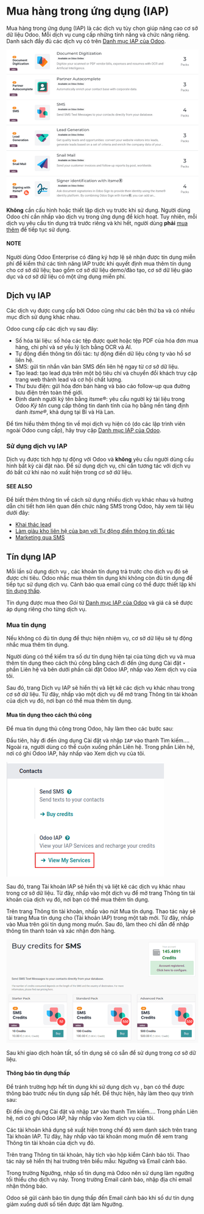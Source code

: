 # Mua hàng trong ứng dụng (IAP)

Mua hàng trong ứng dụng (IAP) là các dịch vụ tùy chọn giúp nâng cao cơ sở dữ liệu Odoo. Mỗi dịch vụ cung cấp những tính năng và chức năng riêng. Danh sách đầy đủ các dịch vụ có trên [Danh mục IAP của Odoo](https://iap.odoo.com/iap/all-in-app-services).

![Danh mục IAP với nhiều dịch vụ khác nhau có sẵn trên IAP.Odoo.com.](../../.gitbook/assets/iap.png)

**Không** cần cấu hình hoặc thiết lập dịch vụ  trước khi sử dụng. Người dùng Odoo chỉ cần nhấp vào dịch vụ trong ứng dụng để kích hoạt. Tuy nhiên, mỗi dịch vụ yêu cầu tín dụng trả trước riêng và khi hết, người dùng **phải** [mua thêm](#iap-buying-credits) để tiếp tục sử dụng.

#### NOTE
Người dùng Odoo Enterprise có đăng ký hợp lệ sẽ nhận được tín dụng miễn phí để kiểm thử các tính năng IAP trước khi quyết định mua thêm tín dụng cho cơ sở dữ liệu; bao gồm cơ sở dữ liệu demo/đào tạo, cơ sở dữ liệu giáo dục và cơ sở dữ liệu có một ứng dụng miễn phí.

<a id="in-app-purchase-portal"></a>

## Dịch vụ IAP

Các dịch vụ  được cung cấp bởi Odoo cũng như các bên thứ ba và có nhiều mục đích sử dụng khác nhau.

Odoo cung cấp các dịch vụ  sau đây:

- Số hóa tài liệu: số hóa các tệp được quét hoặc tệp PDF của hóa đơn mua hàng, chi phí và sơ yếu lý lịch bằng OCR và AI.
- Tự động điền thông tin đối tác: tự động điền dữ liệu công ty vào hồ sơ liên hệ.
- SMS: gửi tin nhắn văn bản SMS đến liên hệ ngay từ cơ sở dữ liệu.
- Tạo lead: tạo lead dựa trên một bộ tiêu chí và chuyển đổi khách truy cập trang web thành lead và cơ hội chất lượng.
- Thư bưu điện: gửi hóa đơn bán hàng và báo cáo follow-up qua đường bưu điện trên toàn thế giới.
- Định danh người ký tên bằng itsme®️: yêu cầu người ký tài liệu trong Odoo *Ký tên* cung cấp thông tin danh tính của họ bằng nền tảng định danh *itsme®*, khả dụng tại Bỉ và Hà Lan.

Để tìm hiểu thêm thông tin về mọi dịch vụ hiện có (do các lập trình viên ngoài Odoo cung cấp), hãy truy cập [Danh mục IAP của Odoo](https://iap.odoo.com/iap/all-in-app-services).

### Sử dụng dịch vụ IAP

Dịch vụ  được tích hợp tự động với Odoo và **không** yêu cầu người dùng cấu hình bất kỳ cài đặt nào. Để sử dụng dịch vụ, chỉ cần tương tác với dịch vụ đó bất cứ khi nào nó xuất hiện trong cơ sở dữ liệu.

#### SEE ALSO
Để biết thêm thông tin về cách sử dụng nhiều dịch vụ  khác nhau và hướng dẫn chi tiết hơn liên quan đến chức năng SMS trong Odoo, hãy xem tài liệu dưới đây:

- [Khai thác lead](applications/sales/crm/acquire_leads/lead_mining.md)
- [Làm giàu kho liên hệ của bạn với Tự động điền thông tin đối tác](applications/sales/crm/optimize/partner_autocomplete.md)
- [Marketing qua SMS](applications/marketing/sms_marketing.md)

<a id="in-app-purchase-credits"></a>

## Tín dụng IAP

Mỗi lần sử dụng dịch vụ , các khoản tín dụng trả trước cho dịch vụ đó sẽ được chi tiêu. Odoo nhắc mua thêm tín dụng khi không còn đủ tín dụng để tiếp tục sử dụng dịch vụ. Cảnh báo qua email cũng có thể được thiết lập khi [tín dụng thấp](#in-app-purchase-low-credits).

Tín dụng được mua theo *Gói* từ [Danh mục IAP của Odoo](https://iap.odoo.com/iap/all-in-app-services) và giá cả sẽ được áp dụng riêng cho từng dịch vụ.

<a id="iap-buying-credits"></a>

### Mua tín dụng

Nếu không có đủ tín dụng để thực hiện nhiệm vụ, cơ sở dữ liệu sẽ tự động nhắc mua thêm tín dụng.

Người dùng có thể kiểm tra số dư tín dụng hiện tại của từng dịch vụ và mua thêm tín dụng theo cách thủ công bằng cách đi đến ứng dụng Cài đặt ‣ phần Liên hệ và bên dưới phần cài đặt Odoo IAP, nhấp vào Xem dịch vụ của tôi.

Sau đó, trang Dịch vụ IAP sẽ hiển thị và liệt kê các dịch vụ  khác nhau trong cơ sở dữ liệu. Từ đây, nhấp vào một dịch vụ  để mở trang Thông tin tài khoản của dịch vụ đó, nơi bạn có thể mua thêm tín dụng.

#### Mua tín dụng theo cách thủ công

Để mua tín dụng thủ công trong Odoo, hãy làm theo các bước sau:

Đầu tiên, hãy đi đến ứng dụng Cài đặt và nhập `IAP` vào thanh Tìm kiếm.... Ngoài ra, người dùng có thể cuộn xuống phần Liên hệ. Trong phần Liên hệ, nơi có ghi Odoo IAP, hãy nhấp vào Xem dịch vụ của tôi.

![Ứng dụng Cài đặt hiển thị tiêu đề Odoo IAP và nút Xem dịch vụ của tôi.](../../.gitbook/assets/view-services.png)

Sau đó, trang Tài khoản IAP sẽ hiển thị và liệt kê các dịch vụ  khác nhau trong cơ sở dữ liệu. Từ đây, nhấp vào một dịch vụ  để mở trang Thông tin tài khoản của dịch vụ đó, nơi bạn có thể mua thêm tín dụng.

Trên trang Thông tin tài khoản, nhấp vào nút Mua tín dụng. Thao tác này sẽ tải trang Mua tín dụng cho (Tài khoản IAP) trong một tab mới. Từ đây, nhấp vào Mua trên gói tín dụng mong muốn. Sau đó, làm theo chỉ dẫn để nhập thông tin thanh toán và xác nhận đơn hàng.

![Trang dịch vụ SMS trên IAP.Odoo.com có ​​bốn gói tín dụng có thể mua.](../../.gitbook/assets/buy-pack.png)

Sau khi giao dịch hoàn tất, số tín dụng sẽ có sẵn để sử dụng trong cơ sở dữ liệu.

<a id="in-app-purchase-low-credits"></a>

#### Thông báo tín dụng thấp

Để tránh trường hợp hết tín dụng khi sử dụng dịch vụ , bạn có thể được thông báo trước nếu tín dụng sắp hết. Để thực hiện, hãy làm theo quy trình sau:

Đi đến ứng dụng Cài đặt và nhập `IAP` vào thanh Tìm kiếm.... Trong phần Liên hệ, nơi có ghi Odoo IAP, hãy nhấp vào Xem dịch vụ của tôi.

Các tài khoản  khả dụng sẽ xuất hiện trong chế độ xem danh sách trên trang Tài khoản IAP. Từ đây, hãy nhấp vào tài khoản  mong muốn để xem trang Thông tin tài khoản của dịch vụ đó.

Trên trang Thông tin tài khoản, hãy tích vào hộp kiểm Cảnh báo tôi. Thao tác này sẽ hiển thị hai trường trên biểu mẫu: Ngưỡng và Email cảnh báo.

Trong trường Ngưỡng, nhập số tín dụng mà Odoo nên sử dụng làm ngưỡng tối thiểu cho dịch vụ này. Trong trường Email cảnh báo, nhập địa chỉ email nhận thông báo.

Odoo sẽ gửi cảnh báo tín dụng thấp đến Email cảnh báo khi số dư tín dụng giảm xuống dưới số tiền được đặt làm Ngưỡng.
